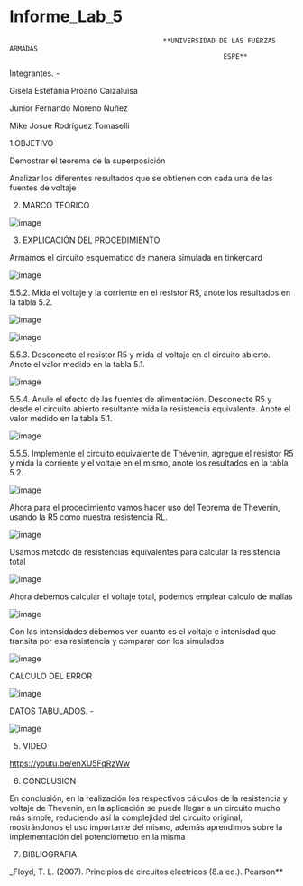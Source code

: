 # Informe_Lab_5

                                          **UNIVERSIDAD DE LAS FUERZAS ARMADAS
                                                         ESPE**
Integrantes. - 

Gisela Estefania Proaño Caizaluisa

Junior Fernando Moreno Nuñez

Mike Josue Rodríguez Tomaselli

1.OBJETIVO

Demostrar el teorema de la superposición

Analizar los diferentes resultados que se obtienen con cada una de las fuentes de voltaje

2. MARCO TEORICO

![image](https://user-images.githubusercontent.com/116831534/211601193-48a0a5e9-baa0-4d69-9940-181936488633.png)

3. EXPLICACIÓN DEL PROCEDIMIENTO

Armamos el circuito esquematico de manera simulada en tinkercard

![image](https://user-images.githubusercontent.com/116831534/211601033-bd37fd85-911b-4925-90fb-be23b98bff21.png)

5.5.2. Mida el voltaje y la corriente en el resistor R5, anote los resultados en la tabla 5.2.

![image](https://user-images.githubusercontent.com/116831534/211601519-d08213e9-25c6-4ee3-88ef-8538f43fdc14.png)

![image](https://user-images.githubusercontent.com/116831534/211601553-d3f96693-3210-4ab9-95ec-b5f76ab9efae.png)

5.5.3. Desconecte el resistor R5 y mida el voltaje en el circuito abierto. Anote el valor
medido en la tabla 5.1.

![image](https://user-images.githubusercontent.com/116831534/211601631-bfdccf16-e740-46da-b2e3-0332e34ded72.png)

5.5.4. Anule el efecto de las fuentes de alimentación. Desconecte R5 y desde el circuito
abierto resultante mida la resistencia equivalente. Anote el valor medido en la tabla 5.1.

![image](https://user-images.githubusercontent.com/116831534/211601717-6063d98b-1314-40e0-b39c-d9587f899989.png)

5.5.5. Implemente el circuito equivalente de Thévenin, agregue el resistor R5 y mida la
corriente y el voltaje en el mismo, anote los resultados en la tabla 5.2.

![image](https://user-images.githubusercontent.com/116831534/211601759-2ab05e37-ccc2-45fe-8e28-83e449fe5845.png)

Ahora para el procedimiento vamos hacer uso del Teorema de Thevenin, usando la R5 como nuestra resistencia RL.

![image](https://user-images.githubusercontent.com/116831534/211602798-b229543f-e8e8-4dfd-9d42-498581b10720.png)

Usamos metodo de resistencias equivalentes para calcular la resistencia total

![image](https://user-images.githubusercontent.com/116831534/211604136-be0440cb-7c6d-40a1-b82c-ed380e60486b.png)

Ahora debemos calcular el voltaje total, podemos emplear calculo de mallas

![image](https://user-images.githubusercontent.com/116831534/211604332-41185d14-90c5-4bbb-a345-3dea13391785.png)

Con las intensidades debemos ver cuanto es el voltaje e intenisdad que transita por esa resistencia y comparar con los simulados

![image](https://user-images.githubusercontent.com/116831534/211604502-956d3b54-b0de-4e00-b003-821e8161a3ad.png)

CALCULO DEL ERROR

![image](https://user-images.githubusercontent.com/116831534/211604623-f45bb997-7ebe-416c-b929-85aa006473c9.png)

DATOS TABULADOS. - 

![image](https://user-images.githubusercontent.com/116831534/211605173-487bc395-bbc2-44a6-a491-9fb0b7223008.png)

5. VIDEO

https://youtu.be/enXU5FqRzWw

6. CONCLUSION

En conclusión, en la realización los respectivos cálculos de la resistencia y voltaje de Thevenin, en la aplicación se puede llegar a un circuito mucho más simple, reduciendo así la complejidad del circuito original, mostrándonos el uso importante del mismo, además aprendimos sobre la implementación del potenciómetro en la misma

7. BIBLIOGRAFIA

_Floyd, T. L. (2007). Principios de circuitos electricos (8.a ed.). Pearson**













